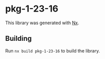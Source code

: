 # pkg-1-23-16

This library was generated with [Nx](https://nx.dev).

## Building

Run `nx build pkg-1-23-16` to build the library.
